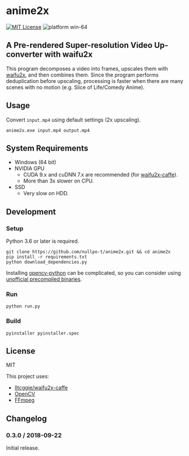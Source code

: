 # anime2x

[![MIT License](https://img.shields.io/badge/license-MIT-blue.svg)](https://github.com/nullpo-t/anime2x/blob/master/LICENSE) ![platform win-64](https://img.shields.io/badge/platform-win--64-lightgrey.svg)

## A Pre-rendered Super-resolution Video Up-converter with waifu2x

This program decomposes a video into frames, upscales them with [waifu2x](http://waifu2x.udp.jp), and then combines them.
Since the program performs deduplication before upscaling, processing is faster when there are many scenes with no motion (e.g. Slice of Life/Comedy Anime).

## Usage

Convert `input.mp4` using default settings (2x upscaling).
```
anime2x.exe input.mp4 output.mp4
```


## System Requirements

- Windows (64 bit)
- NVIDIA GPU
    - CUDA 9.x and cuDNN 7.x are recommended (for [waifu2x-caffe](https://github.com/lltcggie/waifu2x-caffe)). 
    - More than 3x slower on CPU.
- SSD
    - Very slow on HDD.

## Development

### Setup

Python 3.6 or later is required.

```
git clone https://github.com/nullpo-t/anime2x.git && cd anime2x
pip install -r requirements.txt
python download_dependencies.py
```

Installing [opencv-python](https://pypi.org/project/opencv-python/) can be complicated, so you can consider using [unofficial precompiled binaries](https://www.lfd.uci.edu/~gohlke/pythonlibs/#opencv).

### Run

```
python run.py
```

### Build

```
pyinstaller pyinstaller.spec
```

## License

MIT

This project uses:
- [lltcggie/waifu2x-caffe](https://github.com/lltcggie/waifu2x-caffe)
- [OpenCV](https://opencv.org/)
- [FFmpeg](https://www.ffmpeg.org/)

## Changelog

### 0.3.0 / 2018-09-22

Initial release.
